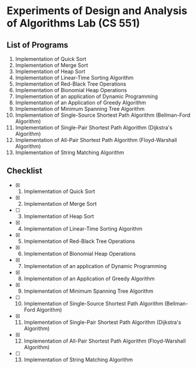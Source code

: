 # Experiments of Design and Analysis of Algorithms Lab (CS 551)

## List of Programs

1. Implementation of Quick Sort
2. Implementation of Merge Sort
3. Implementation of Heap Sort
4. Implementation of Linear-Time Sorting Algorithm
5. Implementation of Red-Black Tree Operations
6. Implementation of Bionomial Heap Operations
7. Implementation of an application of Dynamic Programming
8. Implementation of an Application of Greedy Algorithm
9. Implementation of Minimum Spanning Tree Algorithm
10. Implementation of Single-Source Shortest Path Algorithm (Bellman-Ford Algorithm)
11. Implementation of Single-Pair Shortest Path Algorithm (Dijkstra's Algorithm)
12. Implementation of All-Pair Shortest Path Algorithm (Floyd-Warshall Algorithm)
13. Implementation of String Matching Algorithm

## Checklist

- [x] 1. Implementation of Quick Sort
- [x] 2. Implementation of Merge Sort
- [ ] 3. Implementation of Heap Sort
- [x] 4. Implementation of Linear-Time Sorting Algorithm
- [x] 5. Implementation of Red-Black Tree Operations
- [x] 6. Implementation of Bionomial Heap Operations
- [x] 7. Implementation of an application of Dynamic Programming
- [x] 8. Implementation of an Application of Greedy Algorithm
- [x] 9. Implementation of Minimum Spanning Tree Algorithm
- [ ] 10. Implementation of Single-Source Shortest Path Algorithm (Bellman-Ford Algorithm)
- [x] 11. Implementation of Single-Pair Shortest Path Algorithm (Dijkstra's Algorithm)
- [x] 12. Implementation of All-Pair Shortest Path Algorithm (Floyd-Warshall Algorithm)
- [ ] 13. Implementation of String Matching Algorithm
